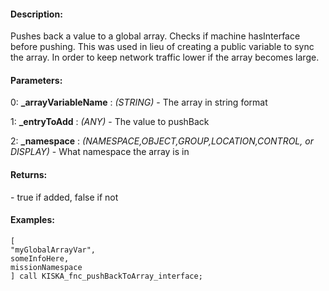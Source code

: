 #### Description:
Pushes back a value to a global array. Checks if machine hasInterface before pushing. This was used in lieu of creating a public variable to sync the array. In order to keep network traffic lower if the array becomes large.

#### Parameters:
0: **_arrayVariableName** : *(STRING)* - The array in string format

1: **_entryToAdd** : *(ANY)* - The value to pushBack

2: **_namespace** : *(NAMESPACE,OBJECT,GROUP,LOCATION,CONTROL, or DISPLAY)* - What namespace the array is in

#### Returns:
<BOOL> - true if added, false if not

#### Examples:
```sqf
[
"myGlobalArrayVar",
someInfoHere,
missionNamespace
] call KISKA_fnc_pushBackToArray_interface;
```

